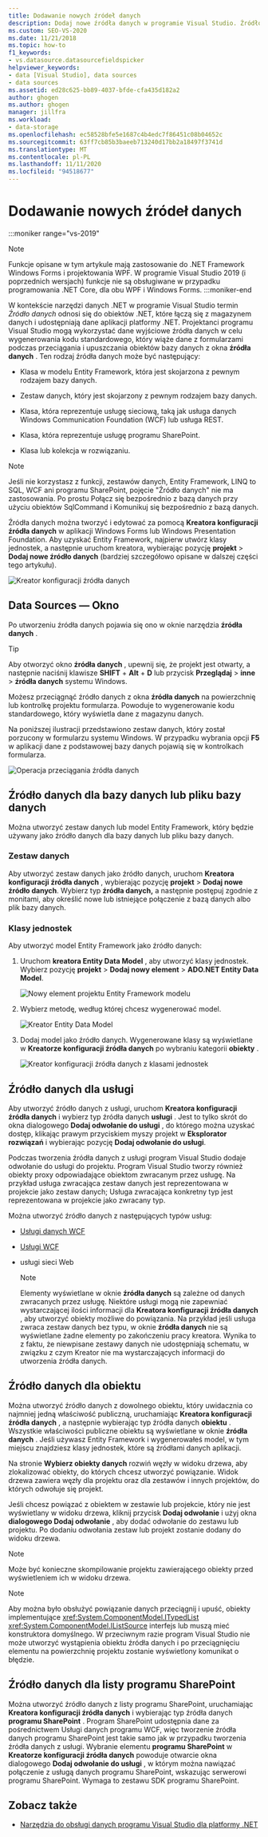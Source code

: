```yaml
---
title: Dodawanie nowych źródeł danych
description: Dodaj nowe źródła danych w programie Visual Studio. Źródło danych to obiekt .NET, który nawiązuje połączenie z magazynem danych i udostępnia dane aplikacji platformy .NET.
ms.custom: SEO-VS-2020
ms.date: 11/21/2018
ms.topic: how-to
f1_keywords:
- vs.datasource.datasourcefieldspicker
helpviewer_keywords:
- data [Visual Studio], data sources
- data sources
ms.assetid: ed28c625-bb89-4037-bfde-cfa435d182a2
author: ghogen
ms.author: ghogen
manager: jillfra
ms.workload:
- data-storage
ms.openlocfilehash: ec58528bfe5e1687c4b4edc7f86451c08b04652c
ms.sourcegitcommit: 63ff7cb85b3baeeb713240d17bb2a18497f3741d
ms.translationtype: MT
ms.contentlocale: pl-PL
ms.lasthandoff: 11/11/2020
ms.locfileid: "94518677"
---
```

# <a name="add-new-data-sources"></a>Dodawanie nowych źródeł danych

:::moniker range="vs-2019"
> [!NOTE]
> Funkcje opisane w tym artykule mają zastosowanie do .NET Framework Windows Forms i projektowania WPF. W programie Visual Studio 2019 (i poprzednich wersjach) funkcje nie są obsługiwane w przypadku programowania .NET Core, dla obu WPF i Windows Forms.
:::moniker-end

W kontekście narzędzi danych .NET w programie Visual Studio termin *Źródło danych* odnosi się do obiektów .NET, które łączą się z magazynem danych i udostępniają dane aplikacji platformy .NET. Projektanci programu Visual Studio mogą wykorzystać dane wyjściowe źródła danych w celu wygenerowania kodu standardowego, który wiąże dane z formularzami podczas przeciągania i upuszczania obiektów bazy danych z okna **źródła danych** . Ten rodzaj źródła danych może być następujący:

- Klasa w modelu Entity Framework, która jest skojarzona z pewnym rodzajem bazy danych.

- Zestaw danych, który jest skojarzony z pewnym rodzajem bazy danych.

- Klasa, która reprezentuje usługę sieciową, taką jak usługa danych Windows Communication Foundation (WCF) lub usługa REST.

- Klasa, która reprezentuje usługę programu SharePoint.

- Klasa lub kolekcja w rozwiązaniu.

> [!NOTE]
> Jeśli nie korzystasz z funkcji, zestawów danych, Entity Framework, LINQ to SQL, WCF ani programu SharePoint, pojęcie "Źródło danych" nie ma zastosowania. Po prostu Połącz się bezpośrednio z bazą danych przy użyciu obiektów SqlCommand i Komunikuj się bezpośrednio z bazą danych.

Źródła danych można tworzyć i edytować za pomocą **Kreatora konfiguracji źródła danych** w aplikacji Windows Forms lub Windows Presentation Foundation. Aby uzyskać Entity Framework, najpierw utwórz klasy jednostek, a następnie uruchom kreatora, wybierając pozycję **projekt**  >  **Dodaj nowe źródło danych** (bardziej szczegółowo opisane w dalszej części tego artykułu).

![Kreator konfiguracji źródła danych](../data-tools/media/data-source-configuration-wizard.png)

## <a name="data-sources-window"></a>Data Sources — Okno

Po utworzeniu źródła danych pojawia się ono w oknie narzędzia **źródła danych** .

> [!TIP]
> Aby otworzyć okno **źródła danych** , upewnij się, że projekt jest otwarty, a następnie naciśnij klawisze **SHIFT** + **Alt** + **D** lub przycisk **Przeglądaj**  >  **inne**  >  **źródła danych** systemu Windows.

Możesz przeciągnąć źródło danych z okna **źródła danych** na powierzchnię lub kontrolkę projektu formularza. Powoduje to wygenerowanie kodu standardowego, który wyświetla dane z magazynu danych.

Na poniższej ilustracji przedstawiono zestaw danych, który został porzucony w formularzu systemu Windows. W przypadku wybrania opcji **F5** w aplikacji dane z podstawowej bazy danych pojawią się w kontrolkach formularza.

![Operacja przeciągania źródła danych](../data-tools/media/raddata-data-source-drag-operation.png)

## <a name="data-source-for-a-database-or-a-database-file"></a>Źródło danych dla bazy danych lub pliku bazy danych

Można utworzyć zestaw danych lub model Entity Framework, który będzie używany jako źródło danych dla bazy danych lub pliku bazy danych.

### <a name="dataset"></a>Zestaw danych

Aby utworzyć zestaw danych jako źródło danych, uruchom **Kreatora konfiguracji źródła danych** , wybierając pozycję **projekt**  >  **Dodaj nowe źródło danych**. Wybierz typ **źródła danych,** a następnie postępuj zgodnie z monitami, aby określić nowe lub istniejące połączenie z bazą danych albo plik bazy danych.

### <a name="entity-classes"></a>Klasy jednostek

Aby utworzyć model Entity Framework jako źródło danych:

1. Uruchom **kreatora Entity Data Model** , aby utworzyć klasy jednostek. Wybierz pozycję **projekt**  >  **Dodaj nowy element**  >  **ADO.NET Entity Data Model**.

   ![Nowy element projektu Entity Framework modelu](../data-tools/media/raddata-new-entity-framework-model-project-item.png)

1. Wybierz metodę, według której chcesz wygenerować model.

   ![Kreator Entity Data Model](../data-tools/media/raddata-entity-data-model-wizard.png)

1. Dodaj model jako źródło danych. Wygenerowane klasy są wyświetlane w **Kreatorze konfiguracji źródła danych** po wybraniu kategorii **obiekty** .

   ![Kreator konfiguracji źródła danych z klasami jednostek](../data-tools/media/raddata-data-source-configuration-wizard-with-entity-classes.png)

## <a name="data-source-for-a-service"></a>Źródło danych dla usługi

Aby utworzyć źródło danych z usługi, uruchom **Kreatora konfiguracji źródła danych** i wybierz typ źródła danych **usługi** . Jest to tylko skrót do okna dialogowego **Dodaj odwołanie do usługi** , do którego można uzyskać dostęp, klikając prawym przyciskiem myszy projekt w **Eksplorator rozwiązań** i wybierając pozycję **Dodaj odwołanie do usługi**.

Podczas tworzenia źródła danych z usługi program Visual Studio dodaje odwołanie do usługi do projektu. Program Visual Studio tworzy również obiekty proxy odpowiadające obiektom zwracanym przez usługę. Na przykład usługa zwracająca zestaw danych jest reprezentowana w projekcie jako zestaw danych; Usługa zwracająca konkretny typ jest reprezentowana w projekcie jako zwracany typ.

Można utworzyć źródło danych z następujących typów usług:

- [Usługi danych WCF](/dotnet/framework/data/wcf/wcf-data-services-overview)

- [Usługi WCF](../data-tools/windows-communication-foundation-services-and-wcf-data-services-in-visual-studio.md)

- usługi sieci Web

    > [!NOTE]
    > Elementy wyświetlane w oknie **źródła danych** są zależne od danych zwracanych przez usługę. Niektóre usługi mogą nie zapewniać wystarczającej ilości informacji dla **Kreatora konfiguracji źródła danych** , aby utworzyć obiekty możliwe do powiązania. Na przykład jeśli usługa zwraca zestaw danych bez typu, w oknie **źródła danych** nie są wyświetlane żadne elementy po zakończeniu pracy kreatora. Wynika to z faktu, że niewpisane zestawy danych nie udostępniają schematu, w związku z czym Kreator nie ma wystarczających informacji do utworzenia źródła danych.

## <a name="data-source-for-an-object"></a>Źródło danych dla obiektu

Można utworzyć źródło danych z dowolnego obiektu, który uwidacznia co najmniej jedną właściwość publiczną, uruchamiając **Kreatora konfiguracji źródła danych** , a następnie wybierając typ źródła danych **obiektu** . Wszystkie właściwości publiczne obiektu są wyświetlane w oknie **źródła danych** . Jeśli używasz Entity Framework i wygenerowałeś model, w tym miejscu znajdziesz klasy jednostek, które są źródłami danych aplikacji.

Na stronie **Wybierz obiekty danych** rozwiń węzły w widoku drzewa, aby zlokalizować obiekty, do których chcesz utworzyć powiązanie. Widok drzewa zawiera węzły dla projektu oraz dla zestawów i innych projektów, do których odwołuje się projekt.

Jeśli chcesz powiązać z obiektem w zestawie lub projekcie, który nie jest wyświetlany w widoku drzewa, kliknij przycisk **Dodaj odwołanie** i użyj okna **dialogowego Dodaj odwołanie** , aby dodać odwołanie do zestawu lub projektu. Po dodaniu odwołania zestaw lub projekt zostanie dodany do widoku drzewa.

> [!NOTE]
> Może być konieczne skompilowanie projektu zawierającego obiekty przed wyświetleniem ich w widoku drzewa.

> [!NOTE]
> Aby można było obsłużyć powiązanie danych przeciągnij i upuść, obiekty implementujące <xref:System.ComponentModel.ITypedList> <xref:System.ComponentModel.IListSource> interfejs lub muszą mieć konstruktora domyślnego. W przeciwnym razie program Visual Studio nie może utworzyć wystąpienia obiektu źródła danych i po przeciągnięciu elementu na powierzchnię projektu zostanie wyświetlony komunikat o błędzie.

## <a name="data-source-for-a-sharepoint-list"></a>Źródło danych dla listy programu SharePoint

Można utworzyć źródło danych z listy programu SharePoint, uruchamiając **Kreatora konfiguracji źródła danych** i wybierając typ źródła danych **programu SharePoint** . Program SharePoint udostępnia dane za pośrednictwem Usługi danych programu WCF, więc tworzenie źródła danych programu SharePoint jest takie samo jak w przypadku tworzenia źródła danych z usługi. Wybranie elementu **programu SharePoint** w **Kreatorze konfiguracji źródła danych** powoduje otwarcie okna dialogowego **Dodaj odwołanie do usługi** , w którym można nawiązać połączenie z usługą danych programu SharePoint, wskazując serwerowi programu SharePoint. Wymaga to zestawu SDK programu SharePoint.

## <a name="see-also"></a>Zobacz także

- [Narzędzia do obsługi danych programu Visual Studio dla platformy .NET](../data-tools/visual-studio-data-tools-for-dotnet.md)

